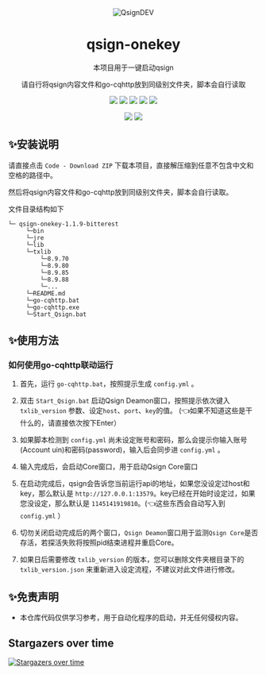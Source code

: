 <div align="center">
    <img alt="QsignDEV" src="https://qsign.dev/img/logo.png"/>

# qsign-onekey


本项目用于一键启动qsign

请自行将qsign内容文件和go-cqhttp放到同级别文件夹，脚本会自行读取<br>

<img src="https://img.shields.io/github/issues/rhwong/unidbg-fetch-qsign-onekey"> <img src="https://img.shields.io/github/forks/rhwong/unidbg-fetch-qsign-onekey"> 
<img src="https://img.shields.io/github/stars/rhwong/unidbg-fetch-qsign-onekey"> <img src="https://img.shields.io/badge/Version-1.2.3.1-blue">
<img src="https://img.shields.io/github/downloads/rhwong/unidbg-fetch-qsign-onekey/total">


<img src="https://img.shields.io/badge/Windows-x64-red?style=flat-square&logo=Windows"> <img src="https://img.shields.io/badge/Windows-x86-red?style=flat-square&logo=Windows"> 

</div>
<!-- projectInfo end -->

## ✨安装说明

请直接点击 `Code - Download ZIP` 下载本项目，直接解压缩到任意不包含中文和空格的路径中。

然后将qsign内容文件和go-cqhttp放到同级别文件夹，脚本会自行读取。

文件目录结构如下

```
└─ qsign-onekey-1.1.9-bitterest
     └─bin
     └─jre
     └─lib
     └─txlib
         └─8.9.70
         └─8.9.80
         └─8.9.85
         └─8.9.88
         └─...
     └─README.md
     └─go-cqhttp.bat
     └─go-cqhttp.exe
     └─Start_Qsign.bat
```

## ✨使用方法

### 如何使用go-cqhttp联动运行

1. 首先，运行 `go-cqhttp.bat`，按照提示生成 `config.yml` 。

2. 双击 `Start_Qsign.bat` 启动Qsign Deamon窗口，按照提示依次键入 `txlib_version` 参数、设定`host`、`port`、`key`的值。 (👈如果不知道这些是干什么的，请直接依次按下Enter）

3. 如果脚本检测到 `config.yml` 尚未设定账号和密码，那么会提示你输入账号(Account uin)和密码(password)，输入后会同步进 `config.yml` 。

4. 输入完成后，会启动Core窗口，用于启动Qsign Core窗口

5. 在启动完成后，qsign会告诉您当前运行api的地址，如果您没设定过host和key，那么默认是 `http://127.0.0.1:13579`。key已经在开始时设定过，如果您没设定，那么默认是 `1145141919810`。(👈这些东西会自动写入到 `config.yml` ）

6. 切勿关闭启动完成后的两个窗口，`Qsign Deamon`窗口用于监测`Qsign Core`是否存活，若探活失败将按照pid结束进程并重启Core。

7. 如果日后需要修改 `txlib_version` 的版本，您可以删除文件夹根目录下的 `txlib_version.json` 来重新进入设定流程，不建议对此文件进行修改。


## ✨免责声明

- 本仓库代码仅供学习参考，用于自动化程序的启动，并无任何侵权内容。


## Stargazers over time

[![Stargazers over time](https://starchart.cc/rhwong/unidbg-fetch-qsign-onekey.svg)](https://starchart.cc/rhwong/unidbg-fetch-qsign-onekey)

